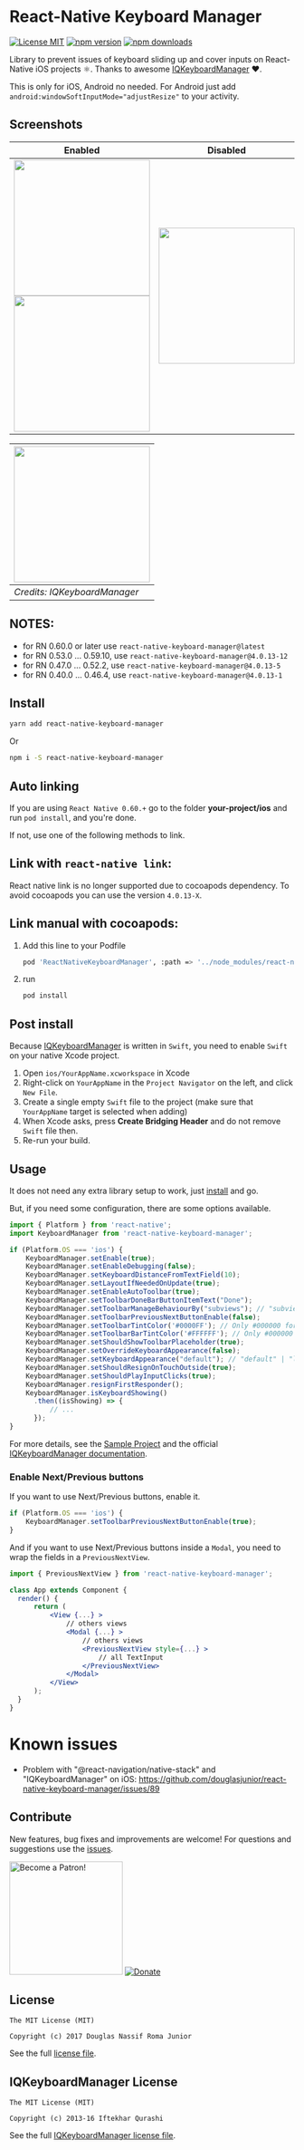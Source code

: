# React-Native Keyboard Manager

[![License MIT](https://img.shields.io/badge/license-MIT-blue.svg)](https://github.com/douglasjunior/react-native-keyboard-manager/blob/master/LICENSE)
[![npm version](https://img.shields.io/npm/v/react-native-keyboard-manager.svg)](https://www.npmjs.com/package/react-native-keyboard-manager)
[![npm downloads](https://img.shields.io/npm/dt/react-native-keyboard-manager.svg)](#install)

Library to prevent issues of keyboard sliding up and cover inputs on React-Native iOS projects ⚛. Thanks to awesome [IQKeyboardManager](https://github.com/hackiftekhar/IQKeyboardManager) ❤️.

This is only for iOS, Android no needed. For Android just add `android:windowSoftInputMode="adjustResize"` to your activity.

## Screenshots

| Enabled | Disabled |
| - | - |
| <img src='https://raw.githubusercontent.com/douglasjunior/react-native-keyboard-manager/master/screenshots/01.png' width='240' /> <img src='https://raw.githubusercontent.com/douglasjunior/react-native-keyboard-manager/master/screenshots/02.png' width='240' /> | <img src='https://raw.githubusercontent.com/douglasjunior/react-native-keyboard-manager/master/screenshots/03.png' width='240' /> |

| <img src='https://raw.githubusercontent.com/hackiftekhar/IQKeyboardManager/v3.3.0/Screenshot/IQKeyboardManager.gif' width='240' /> |
| - |
| _Credits: IQKeyboardManager_ |

## NOTES:

- for RN 0.60.0 or later use `react-native-keyboard-manager@latest`
- for RN 0.53.0 ... 0.59.10, use `react-native-keyboard-manager@4.0.13-12`
- for RN 0.47.0 ... 0.52.2, use `react-native-keyboard-manager@4.0.13-5`
- for RN 0.40.0 ... 0.46.4, use `react-native-keyboard-manager@4.0.13-1`

## Install

```bash
yarn add react-native-keyboard-manager
```
Or
```bash
npm i -S react-native-keyboard-manager
```

## Auto linking

If you are using `React Native 0.60.+` go to the folder **your-project/ios** and run `pod install`, and you're done. 

If not, use one of the following methods to link.

## Link with `react-native link`:

React native link is no longer supported due to cocoapods dependency. To avoid cocoapods you can use the version `4.0.13-X`.

## Link manual with cocoapods:

1. Add this line to your Podfile
    ```bash
    pod 'ReactNativeKeyboardManager', :path => '../node_modules/react-native-keyboard-manager'
    ```
    
2. run
    ```bash
    pod install
    ```

## Post install

Because [IQKeyboardManager](https://github.com/hackiftekhar/IQKeyboardManager) is written in `Swift`, you need to enable `Swift` on your native Xcode project.

1. Open `ios/YourAppName.xcworkspace` in Xcode
1. Right-click on `YourAppName` in the `Project Navigator` on the left, and click `New File`.
1. Create a single empty `Swift` file to the project (make sure that `YourAppName` target is selected when adding)
1. When Xcode asks, press **Create Bridging Header** and do not remove `Swift` file then. 
1. Re-run your build.

## Usage

It does not need any extra library setup to work, just [install](#install) and go.

But, if you need some configuration, there are some options available.

```js
import { Platform } from 'react-native';
import KeyboardManager from 'react-native-keyboard-manager';

if (Platform.OS === 'ios') {
    KeyboardManager.setEnable(true);
    KeyboardManager.setEnableDebugging(false);
    KeyboardManager.setKeyboardDistanceFromTextField(10);
    KeyboardManager.setLayoutIfNeededOnUpdate(true);
    KeyboardManager.setEnableAutoToolbar(true);
    KeyboardManager.setToolbarDoneBarButtonItemText("Done");
    KeyboardManager.setToolbarManageBehaviourBy("subviews"); // "subviews" | "tag" | "position"
    KeyboardManager.setToolbarPreviousNextButtonEnable(false);
    KeyboardManager.setToolbarTintColor('#0000FF'); // Only #000000 format is supported
    KeyboardManager.setToolbarBarTintColor('#FFFFFF'); // Only #000000 format is supported
    KeyboardManager.setShouldShowToolbarPlaceholder(true);
    KeyboardManager.setOverrideKeyboardAppearance(false);
    KeyboardManager.setKeyboardAppearance("default"); // "default" | "light" | "dark"
    KeyboardManager.setShouldResignOnTouchOutside(true);
    KeyboardManager.setShouldPlayInputClicks(true);
    KeyboardManager.resignFirstResponder();
    KeyboardManager.isKeyboardShowing()
      .then((isShowing) => {
          // ...
      });
}
```

For more details, see the [Sample Project](https://github.com/douglasjunior/react-native-keyboard-manager/blob/master/Sample/App.js) and the official [IQKeyboardManager documentation](https://github.com/hackiftekhar/IQKeyboardManager/tree/v6.5.4).

### Enable Next/Previous buttons

If you want to use Next/Previous buttons, enable it.

```js
if (Platform.OS === 'ios') {
    KeyboardManager.setToolbarPreviousNextButtonEnable(true);
}
```

And if you want to use Next/Previous buttons inside a `Modal`, you need to wrap the fields in a `PreviousNextView`.

```jsx
import { PreviousNextView } from 'react-native-keyboard-manager';

class App extends Component {
  render() {
      return (
          <View {...} >
              // others views
              <Modal {...} >
                  // others views
                  <PreviousNextView style={...} >
                      // all TextInput
                  </PreviousNextView>
              </Modal>
          </View>
      );
  }
}
```

# Known issues

- Problem with "@react-navigation/native-stack" and "IQKeyboardManager" on iOS: https://github.com/douglasjunior/react-native-keyboard-manager/issues/89

## Contribute

New features, bug fixes and improvements are welcome! For questions and suggestions use the [issues](https://github.com/douglasjunior/react-native-keyboard-manager/issues).

<a href="https://www.patreon.com/douglasjunior"><img src="http://i.imgur.com/xEO164Z.png" alt="Become a Patron!" width="200" /></a>
[![Donate](https://www.paypalobjects.com/en_US/i/btn/btn_donateCC_LG.gif)](https://paypal.me/douglasnassif)

## License

```
The MIT License (MIT)

Copyright (c) 2017 Douglas Nassif Roma Junior
```

See the full [license file](https://github.com/douglasjunior/react-native-keyboard-manager/blob/master/LICENSE).

## IQKeyboardManager License

```
The MIT License (MIT)

Copyright (c) 2013-16 Iftekhar Qurashi
```

See the full [IQKeyboardManager license file](https://github.com/hackiftekhar/IQKeyboardManager/blob/master/LICENSE.md).
